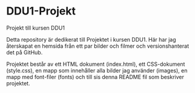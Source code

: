 # DDU1-Projekt
Projekt till kursen DDU1

Detta repository är dedikerat till Projektet i kursen DDU1.
Här har jag återskapat en hemsida från ett par bilder och filmer och versionshanterat det på GitHub. 

Projektet består av ett HTML dokument (index.html), ett CSS-dokument (style.css), en mapp som innehåller alla bilder jag använder (images), en mapp med font-filer (fonts) och till sis denna README fil som beskriver projektet. 